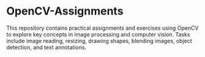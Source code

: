 # OpenCV-Assignments
This repository contains practical assignments and exercises using OpenCV to explore key concepts in image processing and computer vision. Tasks include image reading, resizing, drawing shapes, blending images, object detection, and text annotations.
